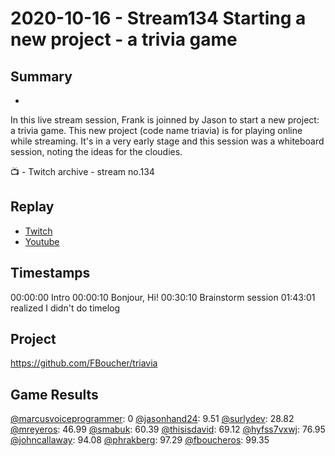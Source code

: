 
# 2020-10-16 - Stream134 Starting a new project - a trivia game

## Summary
-

In this live stream session, Frank is joinned by Jason to start a new project: a trivia game.  This new project (code name triavia) is for playing online while streaming. It's in a very early stage and this session was a whiteboard session, noting the ideas for the cloudies.

📺 - Twitch archive - stream no.134

## Replay


- [Twitch](https://www.twitch.tv/fboucheros)
- [Youtube](https://youtu.be/oAqaRsH2UFU)


## Timestamps


00:00:00 Intro
00:00:10 Bonjour, Hi!
00:30:10 Brainstorm session
01:43:01 realized I didn't do timelog

Project
-------

https://github.com/FBoucher/triavia


## Game Results

[@marcusvoiceprogrammer](https://www.twitch.tv/marcusvoiceprogrammer): 0
[@jasonhand24](https://www.twitch.tv/jasonhand24): 9.51
[@surlydev](https://www.twitch.tv/surlydev): 28.82
[@mreyeros](https://www.twitch.tv/mreyeros): 46.99
[@smabuk](https://www.twitch.tv/smabuk): 60.39
[@thisisdavid](https://www.twitch.tv/thisisdavid): 69.12
[@hyfss7vxwj](https://www.twitch.tv/hyfss7vxwj): 76.95
[@johncallaway](https://www.twitch.tv/johncallaway): 94.08
[@phrakberg](https://www.twitch.tv/phrakberg): 97.29
[@fboucheros](https://www.twitch.tv/fboucheros): 99.35
